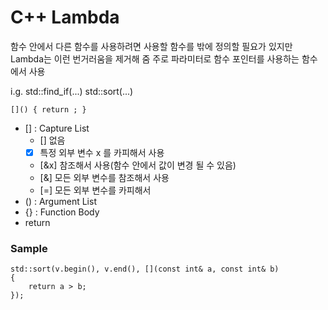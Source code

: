 # C++ Lambda
함수 안에서 다른 함수를 사용하려면 사용할 함수를 밖에 정의할 필요가 있지만 Lambda는 이런 번거러움을 제거해 줌
주로 파라미터로 함수 포인터를 사용하는 함수에서 사용    

i.g. std::find_if(...) std::sort(...)

    []() { return ; }
    
* [] : Capture List
  * [] 없음
  * [x]  특정 외부 변수 x 를 카피해서 사용
  * [&x] 참조해서 사용(함수 안에서 값이 변경 될 수 있음)
  * [&] 모든 외부 변수를 참조해서 사용
  * [=] 모든 외부 변수를 카피해서
* () : Argument List
* {} : Function Body
* return    

### Sample
    std::sort(v.begin(), v.end(), [](const int& a, const int& b) 
    {    
        return a > b;    
    });    
